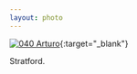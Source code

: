```yaml
---
layout: photo
---
```


[![040 Arturo](https://c1.staticflickr.com/1/390/20151627679_e43c619c5c_c.jpg)](https://www.flickr.com/photos/131440297@N08/20151627679/){:target="_blank"}

Stratford.
